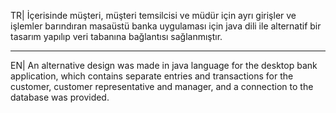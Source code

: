 TR| İçerisinde müşteri, müşteri temsilcisi ve müdür için ayrı girişler ve işlemler barındıran masaüstü banka uygulaması için java dili ile alternatif bir tasarım yapılıp veri tabanına bağlantısı sağlanmıştır.

--------------------------------------------------------------------------------------------------------------------------------------------------------------------------------------------

EN| An alternative design was made in java language for the desktop bank application, which contains separate entries and transactions for the customer, customer representative and manager, and a connection to the database was provided.
